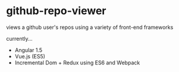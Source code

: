 # github-repo-viewer
views a github user's repos using a variety of front-end frameworks

currently...

* Angular 1.5
* Vue.js (ES5)
* Incremental Dom + Redux using ES6 and Webpack
